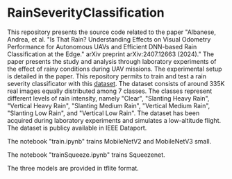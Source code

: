 # RainSeverityClassification

This repository presents the source code related to the paper "Albanese, Andrea, et al. "Is That Rain? Understanding Effects on Visual Odometry Performance for Autonomous UAVs and Efficient DNN-based Rain Classification at the Edge." arXiv preprint arXiv:2407.12663 (2024)." The paper presents the study and analysis through laboratory experiments of the effect of rainy conditions during UAV missions. The experimental setup is detailed in the paper.
This repository permits to train and test a rain severity classificator with this [dataset](https://ieee-dataport.org/documents/adverse-rainy-conditions-autonomous-uavs). The dataset consists of around 335K real images equally distributed among 7 classes. The classes represent different levels of rain intensity, namely "Clear", "Slanting Heavy Rain", "Vertical Heavy Rain", "Slanting Medium Rain", "Vertical Medium Rain", "Slanting Low Rain", and "Vertical Low Rain". The dataset has been acquired during laboratory experiments and simulates a low-altitude flight. The dataset is publicy available in IEEE Dataport.

The notebook "train.ipynb" trains MobileNetV2 and MobileNetV3 small.

The notebook "trainSqueeze.ipynb" trains Squeezenet.

The three models are provided in tflite format.
